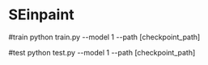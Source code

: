 # SEinpaint

#train 
   python train.py --model 1 --path [checkpoint_path]
   
#test
   python test.py --model 1 --path [checkpoint_path]
